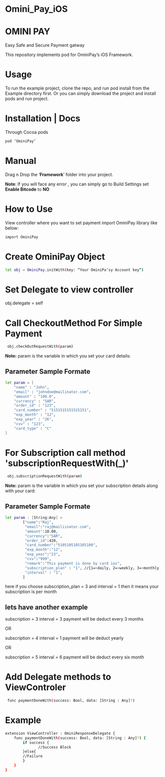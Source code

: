 # Omini_Pay_iOS

# OMINI PAY
Easy Safe and Secure Payment gatway 

This repository implements pod for OminiPay’s iOS Framework.

# Usage
To run the example project, clone the repo, and run pod install from the Example directory first. Or you can simply download the project and install pods and run project.

# Installation | Docs
Through  Cocoa pods

```sh
pod ‘OminiPay’
```
# Manual

Drag n Drop the  ‘**Framework**’  folder into your project.

**Note**: If you will face any error , you can simply go to  Build Settings set **Enable Bitcode** to **NO**


# How to Use

View controller where you want to set payment import OminiPay library like below:

```sh
import OminiPay
```

# Create OminiPay Object

```sh
let obj = OminiPay.initWith(key: “Your OminiPa’sy Account key”)
```

# Set Delegate to view controller

obj.delegate = self

# Call CheckoutMethod For Simple Payment

```sh
 obj.checkOutRequestWith(param)
```

**Note:** param is the variable in which you set your card details:

## Parameter Sample Formate

```sh
let param = [
    "name" : "John",
    "email" : "johndoe@mailinator.com",
    "amount" : "100.0",
    "currency" : "SAR",
    "order_id" : "123",
    "card_number" : "5151515151515151",
    "exp_month" : "12",
    "exp_year" : "26",
    "cvv" : "123",
    "card_type" : "C"
]
```

# For Subscription call method 'subscriptionRequestWith(_)'

```sh
 obj.subscriptionRequestWith(param)
```

**Note:** param is the variable in which you set your subscription details along with your card:

## Parameter Sample Formate

```sh
let param : [String:Any] =
        ["name":"Raj",
         "email":"raj@mailiinator.com",
         "amount":10.00,
         "currency":"SAR",
         "order_id":420,
         "card_number":"5105105105105100",
         "exp_month":"12",
         "exp_year":"23",
         "cvv":"999",
         "remark":"This payment is done by card ios",
         "subscription_plan" : "1", //{1=>daily, 2=>weekly, 3=>monthly, 4=>yearly}
         "interval" : "1",
        ]
```
here if you choose subscription_plan = 3 and interval = 1 then it means your subscription is per month

lets have another example 
---------------

subscription = 3
interval = 3
payment will be deduct every 3 months

OR 

subscription = 4
interval = 1
payment will be deduct yearly

OR

subscription = 5
interval = 6
payment will be deduct every six month


# Add Delegate methods to ViewControler
```sh
 func paymentDoneWith(success: Bool, data: [String : Any]?)
 ```

# Example
```sh
extension ViewController : OminiResponseDelegate {
    func paymentDoneWith(success: Bool, data: [String : Any]?) {
        if success {
               //Success Block
        }else{
		//Failure
        }
    }
}
```




